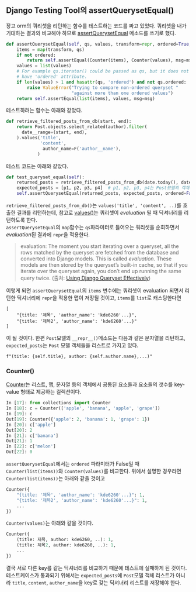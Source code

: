 ## Django Testing Tool의 assertQuerysetEqual()

장고 orm의 쿼리셋을 리턴하는 함수를 테스트하는 코드를 짜고 있었다.
쿼리셋을 내가 기대하는 결과와 비교해야 하므로 [assertQuerysetEqual](https://docs.djangoproject.com/en/2.1/topics/testing/tools/#django.test.TransactionTestCase.assertQuerysetEqual) 메소드를 쓰기로 했다.
```python
def assertQuerysetEqual(self, qs, values, transform=repr, ordered=True, msg=None):
    items = map(transform, qs)
    if not ordered:
        return self.assertEqual(Counter(items), Counter(values), msg=msg)
    values = list(values)
    # For example qs.iterator() could be passed as qs, but it does not
    # have 'ordered' attribute.
    if len(values) > 1 and hasattr(qs, 'ordered') and not qs.ordered:
        raise ValueError("Trying to compare non-ordered queryset "
                         "against more than one ordered values")
    return self.assertEqual(list(items), values, msg=msg)
```

테스트하려는 함수는 아래와 같았다.
``` python
def retrieve_filtered_posts_from_db(start, end):
    return Post.objects.select_related(author).filter(
      date__range=(start, end),
    ).values('title',
             'content',
              author_name=F('author__name'),
            )
```

테스트 코드는 아래와 같았다.
```python
def test_queryset_equal(self):
    returned_posts = retrieve_filtered_posts_from_db(date.today(), date.today())
    expected_posts = [p1, p2, p3, p4]  # p1, p2, p3, p4는 Post모델의 객체.
    self.assertQuerysetEqual(returned_posts, expected_posts, ordered=False)
```


`retrieve_filtered_posts_from_db()`는 `values('title', 'content', ..)`를 호출한 결과를 리턴하는데,
참고로 [values()](https://docs.djangoproject.com/en/2.1/ref/models/querysets/#values)는 쿼리셋이 *evaluation* 될 때 딕셔너리를 리턴하도록 한다.<br>
`assertQuerysetEqual`의 `map`함수는 `qs`파라미터로 들어오는 쿼리셋을 순회하면서 *evaluation*된 결과에 `repr`을 적용한다. 

> evaluation: The moment you start iterating over a queryset, all the rows matched by the queryset are fetched from the database and converted into Django models. This is called *evaluation*. These models are then stored by the queryset’s built-in cache, so that if you iterate over the queryset again, you don’t end up running the same query twice. (출처: [Using Django Queryset Effectively](http://blog.etianen.com/blog/2013/06/08/django-querysets))

이렇게 되면 `assertQuerysetEqual`의 `items` 변수에는 쿼리셋이 evaluation 되면서 리턴한 딕셔너리에 `repr`을 적용한 맵이 저장될 것이고, `items`를 `list`로 캐스팅한다면 


```
[
    "{title: '제목', 'author_name': 'kde6260'...}", 
    "{title: '제목2', 'author_name': 'kde6260'...}"
]
````
이 될 것이다. 한편 `Post`모델의 `__repr__()`메소드는 다음과 같은 문자열을 리턴하고, `expected_posts`는 `Post` 모델 객체들을 리스트로 가지고 있다.

```
f"(title: {self.title}, author: {self.author.name},...)"
```

### Counter()
[Counter](https://docs.python.org/2/library/collections.html#counter-objects)는 리스트, 맵, 문자열 등의 객체에서 공통된 요소들과 요소들의 갯수를 key-value 형태로 제공하는 컬렉션이다.
```python
In [17]: from collections import Counter                           
In [18]: c = Counter(['apple', 'banana', 'apple', 'grape'])
In [19]: c
Out[19]: Counter({'apple': 2, 'banana': 1, 'grape': 1})
In [20]: c['apple']
Out[20]: 2
In [21]: c['banana']                      
Out[21]: 1
In [22]: c['melon']                                
Out[22]: 0
```

`assertQuerysetEqual`에서는 `ordered` 파라미터가 False일 때 `Counter(list(items))`와 `Counter(values)`를 비교한다. 위에서 설명한 경우라면 `Counter(list(items))`는 아래와 같을 것이고

```python
Counter({
    "{title: '제목', 'author_name': 'kde6260'...}": 1,
    "{title: '제목2', 'author_name': 'kde6260'...}": 1,
    ...
})

```
`Counter(values)`는 아래와 같을 것이다.
```python
Counter({
    (title: 제목, author: kde6260, ..): 1,
    (title: 제목2, author: kde6260, ..): 1,
    ...
})

```
결국 서로 다른 key를 같는 딕셔너리를 비교하기 때문에 테스트에 실패하게 된 것이다. 테스트케이스가 통과되기 위해서는 `expected_posts`에 `Post`모델 객체 리스트가 아니라 `title`, `content`, `author_name`을 key로 갖는 딕셔너리 리스트를 저장해야 한다. 
